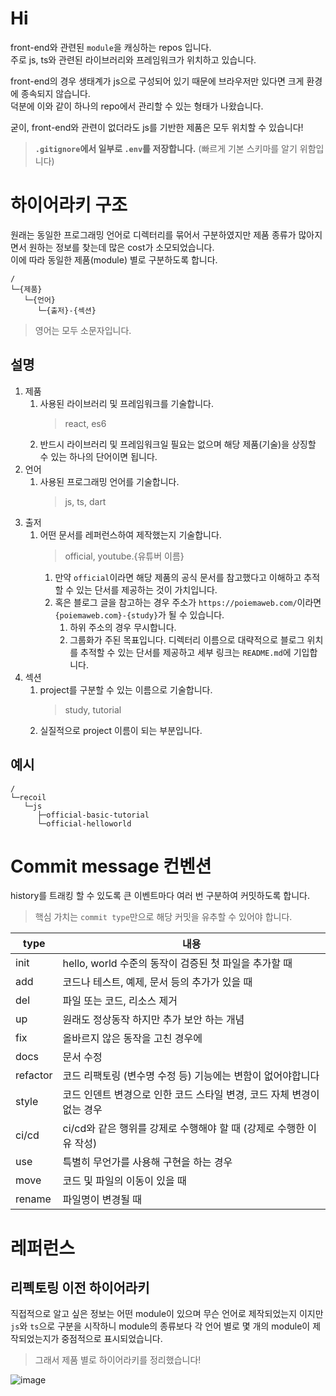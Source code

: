 # Hi

front-end와 관련된 `module`을 캐싱하는 repos 입니다. <br />
주로 js, ts와 관련된 라이브러리와 프레임워크가 위치하고 있습니다. <br />

front-end의 경우 생태계가 js으로 구성되어 있기 때문에 브라우저만 있다면 크게 환경에 종속되지 않습니다. <br />
덕분에 이와 같이 하나의 repo에서 관리할 수 있는 형태가 나왔습니다. <br />

굳이, front-end와 관련이 없더라도 js를 기반한 제품은 모두 위치할 수 있습니다! <br />

> **`.gitignore`에서 일부로 `.env`를 저장합니다.** (빠르게 기본 스키마를 알기 위함입니다)

# 하이어라키 구조

원래는 동일한 프로그래밍 언어로 디렉터리를 묶어서 구분하였지만 제품 종류가 많아지면서 원하는 정보를 찾는데 많은 cost가 소모되었습니다. <br />
이에 따라 동일한 제품(module) 별로 구분하도록 합니다. <br />

```
/
└─{제품}
   └─{언어}
      └─{출저}-{섹션}
```

> 영어는 모두 소문자입니다.

## 설명

1. 제품
   1. 사용된 라이브러리 및 프레임워크를 기술합니다.
      > react, es6
   1. 반드시 라이브러리 및 프레임워크일 필요는 없으며 해당 제품(기술)을 상징할 수 있는 하나의 단어이면 됩니다.
1. 언어
   1. 사용된 프로그래밍 언어를 기술합니다.
      > js, ts, dart
1. 출저
   1. 어떤 문서를 레퍼런스하여 제작했는지 기술합니다.
      > official, youtube.{유튜버 이름}
      1. 만약 `official`이라면 해당 제품의 공식 문서를 참고했다고 이해하고 추적할 수 있는 단서를 제공하는 것이 가치입니다.
      1. 혹은 블로그 글을 참고하는 경우 주소가 `https://poiemaweb.com/`이라면 `{poiemaweb.com}-{study}`가 될 수 있습니다.
         1. 하위 주소의 경우 무시합니다.
         1. 그룹화가 주된 목표입니다. 디렉터리 이름으로 대략적으로 블로그 위치를 추적할 수 있는 단서를 제공하고 세부 링크는 `README.md`에 기입합니다.
1. 섹션
   1. project를 구분할 수 있는 이름으로 기술합니다.
      > study, tutorial
   1. 실질적으로 project 이름이 되는 부분입니다.

## 예시

```
/
└─recoil
   └─js
      ├─official-basic-tutorial
      └─official-helloworld
```

# Commit message 컨벤션

history를 트래킹 할 수 있도록 큰 이벤트마다 여러 번 구분하여 커밋하도록 합니다.

> 핵심 가치는 `commit type`만으로 해당 커밋을 유추할 수 있어야 합니다.

| type     | 내용                                                                   |
| -------- | ---------------------------------------------------------------------- |
| init     | hello, world 수준의 동작이 검증된 첫 파일을 추가할 때                  |
| add      | 코드나 테스트, 예제, 문서 등의 추가가 있을 때                          |
| del      | 파일 또는 코드, 리소스 제거                                            |
| up       | 원래도 정상동작 하지만 추가 보안 하는 개념                             |
| fix      | 올바르지 않은 동작을 고친 경우에                                       |
| docs     | 문서 수정                                                              |
| refactor | 코드 리팩토링 (변수명 수정 등) 기능에는 변함이 없어야합니다            |
| style    | 코드 인덴트 변경으로 인한 코드 스타일 변경, 코드 자체 변경이 없는 경우 |
| ci/cd    | ci/cd와 같은 행위를 강제로 수행해야 할 때 (강제로 수행한 이유 작성)    |
| use      | 특별히 무언가를 사용해 구현을 하는 경우                                |
| move     | 코드 및 파일의 이동이 있을 때                                          |
| rename   | 파일명이 변경될 때                                                     |

# 레퍼런스

## 리펙토링 이전 하이어라키

직접적으로 알고 싶은 정보는 어떤 module이 있으며 무슨 언어로 제작되었는지 이지만 `js`와 `ts`으로 구분을 시작하니 module의 종류보다 각 언어 별로 몇 개의 module이 제작되었는지가 중점적으로 표시되었습니다.

> 그래서 제품 별로 하이어라키를 정리했습니다!

![image](https://user-images.githubusercontent.com/63892989/114008955-b17d5300-989d-11eb-8ff0-2a9e69befdd6.png)
